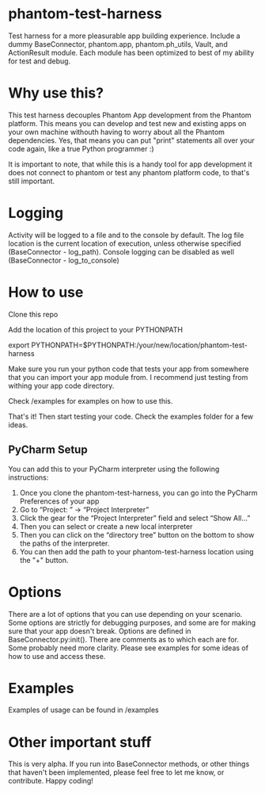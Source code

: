 # phantom-test-harness
Test harness for a more pleasurable app building experience. Include a dummy BaseConnector, phantom.app, phantom.ph_utils, Vault, and ActionResult module. Each module has been optimized to best of my ability for test and debug.

# Why use this?
This test harness decouples Phantom App development from the Phantom platform. This means you can develop and test new and existing apps on your own machine withouth having to worry about all the Phantom dependencies. Yes, that means you can put "print" statements all over your code again, like a true Python programmer :)

It is important to note, that while this is a handy tool for app development it does not connect to phantom or test any phantom platform code, to that's still important.

# Logging
Activity will be logged to a file and to the console by default. The log file location is the current location of execution, unless otherwise specified (BaseConnector - log_path). Console logging can be disabled as well (BaseConnector - log_to_console)

# How to use
Clone this repo

Add the location of this project to your PYTHONPATH

export PYTHONPATH=$PYTHONPATH:/your/new/location/phantom-test-harness

Make sure you run your python code that tests your app from somewhere that you can import your app module from. I recommend just testing from withing your app code directory.

Check /examples for examples on how to use this.

That's it! Then start testing your code. Check the examples folder for a few ideas.

## PyCharm Setup
You can add this to your PyCharm interpreter using the following instructions:
1. Once you clone the phantom-test-harness, you can go into the PyCharm Preferences of your app
2. Go to “Project: <your-project>” -> “Project Interpreter”
3. Click the gear for the “Project Interpreter” field and select “Show All…”
5. Then you can select or create a new local interpreter
6. Then you can click on the “directory tree” button on the bottom to show the paths of the interpreter.
7. You can then add the path to your phantom-test-harness location using the "+" button.

# Options

There are a lot of options that you can use depending on your scenario. Some options are strictly for debugging purposes, and some are for making sure that your app doesn't break. Options are defined in BaseConnector.py:init(). There are comments as to which each are for. Some probably need more clarity. Please see examples for some ideas of how to use and access these.

# Examples
Examples of usage can be found in /examples

# Other important stuff

This is very alpha. If you run into BaseConnector methods, or other things that haven't been implemented, please feel free to let me know, or contribute. Happy coding!
